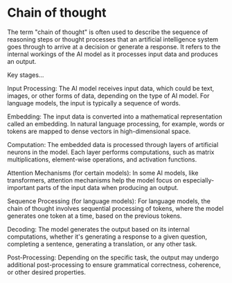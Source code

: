 # Chain of thought

The term "chain of thought" is often used to describe the sequence of reasoning steps or thought processes that an artificial intelligence system goes through to arrive at a decision or generate a response. It refers to the internal workings of the AI model as it processes input data and produces an output.

Key stages…

Input Processing: The AI model receives input data, which could be text, images, or other forms of data, depending on the type of AI model. For language models, the input is typically a sequence of words.

Embedding: The input data is converted into a mathematical representation called an embedding. In natural language processing, for example, words or tokens are mapped to dense vectors in high-dimensional space. 

Computation: The embedded data is processed through layers of artificial neurons in the model. Each layer performs computations, such as matrix multiplications, element-wise operations, and activation functions.

Attention Mechanisms (for certain models): In some AI models, like transformers, attention mechanisms help the model focus on especially-important parts of the input data when producing an output.

Sequence Processing (for language models): For language models, the chain of thought involves sequential processing of tokens, where the model generates one token at a time, based on the previous tokens.

Decoding: The model generates the output based on its internal computations, whether it's generating a response to a given question, completing a sentence, generating a translation, or any other task.

Post-Processing: Depending on the specific task, the output may undergo additional post-processing to ensure grammatical correctness, coherence, or other desired properties.
